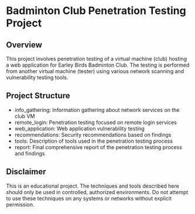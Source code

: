 # Badminton Club Penetration Testing Project

## Overview
This project involves penetration testing of a virtual machine (club) hosting a web application for Earley Birds Badminton Club. The testing is performed from another virtual machine (tester) using various network scanning and vulnerability testing tools.

## Project Structure
- info_gathering: Information gathering about network services on the club VM
- remote_login: Penetration testing focused on remote login services
- web_application: Web application vulnerability testing
- recommendations: Security recommendations based on findings
- tools: Description of tools used in the penetration testing process
- report: Final comprehensive report of the penetration testing process and findings

## Disclaimer
This is an educational project. The techniques and tools described here should only be used in controlled, authorized environments. Do not attempt to use these techniques on any systems or networks without explicit permission.
